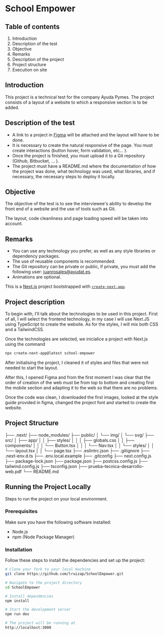 # School Empower

## Table of contents

  1. Introduction
  2. Description of the test
  3. Objective
  4. Remarks
  5. Description of the project
  6. Project structure
  7. Execution on site

## Introduction

This project is a technical test for the company Ayuda Pymes.
The project consists of a layout of a website to which a responsive section is to be added.

## Description of the test

* A link to a project in [Figma](https://www.figma.com/design/hMBsXjE95HWmioEpN22cqP/School-Empower---simple%C2%A0website-template%C2%A0for-beginners-for-school-(Community)?node-id=69-5241) will be attached and the layout will have to be done.
* It is necessary to create the natural responsive of the page.
You must create interactions (button hover, form validation, etc... ).
* Once the project is finished, you must upload it to a Git repository (Github, Bitbucket, ... ).
* The project must have a README.md where the documentation of how the project was done, what technology was used, what libraries, and if necessary, the necessary steps to deploy it locally.

## Objective

The objective of the test is to see the interviewee's ability to develop the front end of a website and the use of tools such as Git.

The layout, code cleanliness and page loading speed will be taken into account.

## Remarks

* You can use any technology you prefer, as well as any style libraries or dependency packages.
* The use of reusable components is recommended.
* The Git repository can be private or public, if private, you must add the following user: <juanrosales@ayudat.es>.
* Animations are optional.

This is a [Next.js](https://nextjs.org/) project bootstrapped with [`create-next-app`](https://github.com/vercel/next.js/tree/canary/packages/create-next-app).

## Project description

To begin with, I'll talk about the technologies to be used in this project.
First of all, I will select the frontend technology, in my case I will use Next.JS using TypeScript to create the website.
As for the styles, I will mix both CSS and a TailwindCSS.

Once the technologies are selected, we inicialice a project with Next.js using the command

```bash
npx create-next-app@latest school-empower
```

After initialising the project, I cleaned it of styles and files that were not needed to start the layout.

After this, I opened Figma and from the first moment I was clear that the order of creation of the web must be from top to bottom and creating first the mobile section and adapting it to the web so that there are no problems.

Once the code was clean, I downloaded the first images, looked at the style guide provided in figma, changed the project font and started to create the website.

## Project Structure

├── .next/
├── node_modules/
├── public/
│ └── img/
│ └── svg/
├── src/
│ ├── app/
│ │ ├── styles/
│ │ │ ├── globals.css
│ │ ├── components/
│ │ │ └── Button.tsx
│ │ │ └── Nav.tsx
│ │ └── styles/
│ │ └── layout.tsx
│ │ └── page.tsx
├── .eslintrc.json
├── .gitignore
├── .next-env.d.ts
├── .env.local.example
├── .gitconfig
├── next.config.js
├── package-lock.json
├── package.json
├── postcss.config.js
├── tailwind.config.js
├── tsconfig.json
├── prueba-tecnica-desarrollo-web.pdf
└── README.md

## Running the Project Locally

Steps to run the project on your local environment.

### Prerequisites

Make sure you have the following software installed:

* Node.js
* npm (Node Package Manager)

### Installation

Follow these steps to install the dependencies and set up the project:

```bash
# Clone your fork to your local machine
git clone https://github.com/lruizap/SchoolEmpower.git

# Navigate to the project directory
cd SchoolEmpower

# Install dependencies
npm install

# Start the development server
npm run dev

# The project will be running at
http://localhost:3000
